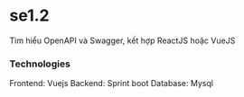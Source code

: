 # se1.2
Tìm hiểu OpenAPI và Swagger, kết hợp ReactJS hoặc VueJS

### Technologies
Frontend: Vuejs
Backend: Sprint boot
Database: Mysql
